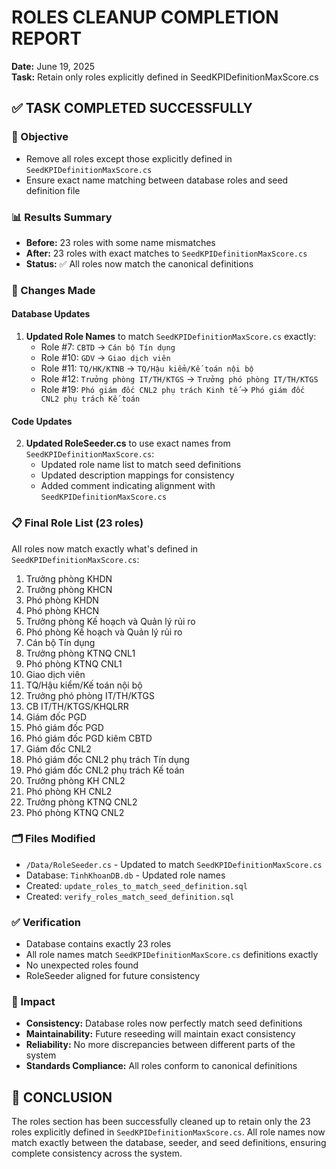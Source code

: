 # ROLES CLEANUP COMPLETION REPORT
**Date:** June 19, 2025  
**Task:** Retain only roles explicitly defined in SeedKPIDefinitionMaxScore.cs

## ✅ TASK COMPLETED SUCCESSFULLY

### 🎯 Objective
- Remove all roles except those explicitly defined in `SeedKPIDefinitionMaxScore.cs`
- Ensure exact name matching between database roles and seed definition file

### 📊 Results Summary
- **Before:** 23 roles with some name mismatches
- **After:** 23 roles with exact matches to `SeedKPIDefinitionMaxScore.cs`
- **Status:** ✅ All roles now match the canonical definitions

### 🔄 Changes Made

#### Database Updates
1. **Updated Role Names** to match `SeedKPIDefinitionMaxScore.cs` exactly:
   - Role #7: `CBTD` → `Cán bộ Tín dụng`
   - Role #10: `GDV` → `Giao dịch viên`
   - Role #11: `TQ/HK/KTNB` → `TQ/Hậu kiểm/Kế toán nội bộ`
   - Role #12: `Trưởng phòng IT/TH/KTGS` → `Trưởng phó phòng IT/TH/KTGS`
   - Role #19: `Phó giám đốc CNL2 phụ trách Kinh tế` → `Phó giám đốc CNL2 phụ trách Kế toán`

#### Code Updates
2. **Updated RoleSeeder.cs** to use exact names from `SeedKPIDefinitionMaxScore.cs`:
   - Updated role name list to match seed definitions
   - Updated description mappings for consistency
   - Added comment indicating alignment with `SeedKPIDefinitionMaxScore.cs`

### 📋 Final Role List (23 roles)
All roles now match exactly what's defined in `SeedKPIDefinitionMaxScore.cs`:

1. Trưởng phòng KHDN
2. Trưởng phòng KHCN
3. Phó phòng KHDN
4. Phó phòng KHCN
5. Trưởng phòng Kế hoạch và Quản lý rủi ro
6. Phó phòng Kế hoạch và Quản lý rủi ro
7. Cán bộ Tín dụng
8. Trưởng phòng KTNQ CNL1
9. Phó phòng KTNQ CNL1
10. Giao dịch viên
11. TQ/Hậu kiểm/Kế toán nội bộ
12. Trưởng phó phòng IT/TH/KTGS
13. CB IT/TH/KTGS/KHQLRR
14. Giám đốc PGD
15. Phó giám đốc PGD
16. Phó giám đốc PGD kiêm CBTD
17. Giám đốc CNL2
18. Phó giám đốc CNL2 phụ trách Tín dụng
19. Phó giám đốc CNL2 phụ trách Kế toán
20. Trưởng phòng KH CNL2
21. Phó phòng KH CNL2
22. Trưởng phòng KTNQ CNL2
23. Phó phòng KTNQ CNL2

### 🗂️ Files Modified
- `/Data/RoleSeeder.cs` - Updated to match `SeedKPIDefinitionMaxScore.cs`
- Database: `TinhKhoanDB.db` - Updated role names
- Created: `update_roles_to_match_seed_definition.sql`
- Created: `verify_roles_match_seed_definition.sql`

### ✅ Verification
- Database contains exactly 23 roles
- All role names match `SeedKPIDefinitionMaxScore.cs` definitions exactly
- No unexpected roles found
- RoleSeeder aligned for future consistency

### 🎯 Impact
- **Consistency:** Database roles now perfectly match seed definitions
- **Maintainability:** Future reseeding will maintain exact consistency
- **Reliability:** No more discrepancies between different parts of the system
- **Standards Compliance:** All roles conform to canonical definitions

## 🏁 CONCLUSION
The roles section has been successfully cleaned up to retain only the 23 roles explicitly defined in `SeedKPIDefinitionMaxScore.cs`. All role names now match exactly between the database, seeder, and seed definitions, ensuring complete consistency across the system.
